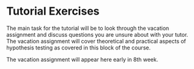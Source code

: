 # Tutorial Exercises

The main task for the tutorial will be to look through the vacation assignment and discuss questions you are unsure about with your tutor. The vacation assignment will cover theoretical and practical aspects of hypothesis testing as covered in this block of the course.

The vacation assignment will appear here early in 8th week.